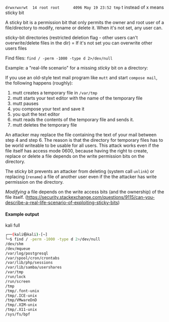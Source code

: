 
`drwxrwxrwt  14 root root      4096 May 19 23:52 tmp`
t instead of x means sticky bit

A sticky bit is a permission bit that only permits the owner and root user of a file/directory to modify, rename or delete it. When it's not set, any user can.

sticky-bit directories (restricted deletion flag - other users can't overwrite/delete files in the dir) = If it's not set you can overwrite other users files

Find files:
`find / -perm -1000 -type d 2>/dev/null`

Example:
a "real-life scenario" for a missing _sticky_ bit on a directory:

If you use an old-style text mail program like `mutt` and start `compose mail`, the following happens (roughly):

1. mutt creates a temporary file in `/var/tmp`
2. mutt starts your text editor with the name of the temporary file
3. mutt pauses
4. you compose your text and save it
5. you quit the text editor
6. mutt reads the contents of the temporary file and sends it.
7. mutt deletes the temporary file

An attacker may replace the file containing the text of your mail between step 4 and step 6. The reason is that the directory for temporary files has to be world writeable to be usable for all users. This attack works even if the file itself has access mode 0600, because having the right to create, replace or delete a file depends on the write permission bits on the directory.

The sticky bit prevents an attacker from deleting (system call `unlink`) or replacing (`rename`) a file of another user even if the the attacker has write permission on the directory.

_Modifying_ a file depends on the write access bits (and the ownership) of the file itself.
(https://security.stackexchange.com/questions/9115/can-you-describe-a-real-life-scenario-of-exploiting-sticky-bits)

#### Example output

kali full
```sh
┌──(kali㉿kali)-[~]
└─$ find / -perm -1000 -type d 2>/dev/null
/dev/shm
/dev/mqueue
/var/log/postgresql
/var/spool/cron/crontabs
/var/lib/php/sessions
/var/lib/samba/usershares
/var/tmp
/run/lock
/run/screen
/tmp
/tmp/.font-unix
/tmp/.ICE-unix
/tmp/VMwareDnD
/tmp/.XIM-unix
/tmp/.X11-unix
/sys/fs/bpf
```
